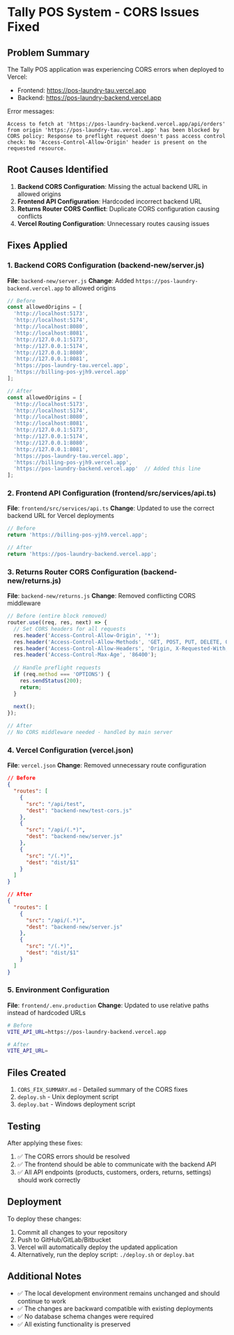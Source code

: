 # Tally POS System - CORS Issues Fixed

## Problem Summary
The Tally POS application was experiencing CORS errors when deployed to Vercel:
- Frontend: https://pos-laundry-tau.vercel.app
- Backend: https://pos-laundry-backend.vercel.app

Error messages:
```
Access to fetch at 'https://pos-laundry-backend.vercel.app/api/orders' from origin 'https://pos-laundry-tau.vercel.app' has been blocked by CORS policy: Response to preflight request doesn't pass access control check: No 'Access-Control-Allow-Origin' header is present on the requested resource.
```

## Root Causes Identified
1. **Backend CORS Configuration**: Missing the actual backend URL in allowed origins
2. **Frontend API Configuration**: Hardcoded incorrect backend URL
3. **Returns Router CORS Conflict**: Duplicate CORS configuration causing conflicts
4. **Vercel Routing Configuration**: Unnecessary routes causing issues

## Fixes Applied

### 1. Backend CORS Configuration (backend-new/server.js)
**File**: `backend-new/server.js`
**Change**: Added `https://pos-laundry-backend.vercel.app` to allowed origins

```javascript
// Before
const allowedOrigins = [
  'http://localhost:5173',
  'http://localhost:5174',
  'http://localhost:8080',
  'http://localhost:8081',
  'http://127.0.0.1:5173',
  'http://127.0.0.1:5174',
  'http://127.0.0.1:8080',
  'http://127.0.0.1:8081',
  'https://pos-laundry-tau.vercel.app',
  'https://billing-pos-yjh9.vercel.app'
];

// After
const allowedOrigins = [
  'http://localhost:5173',
  'http://localhost:5174',
  'http://localhost:8080',
  'http://localhost:8081',
  'http://127.0.0.1:5173',
  'http://127.0.0.1:5174',
  'http://127.0.0.1:8080',
  'http://127.0.0.1:8081',
  'https://pos-laundry-tau.vercel.app',
  'https://billing-pos-yjh9.vercel.app',
  'https://pos-laundry-backend.vercel.app'  // Added this line
];
```

### 2. Frontend API Configuration (frontend/src/services/api.ts)
**File**: `frontend/src/services/api.ts`
**Change**: Updated to use the correct backend URL for Vercel deployments

```typescript
// Before
return 'https://billing-pos-yjh9.vercel.app';

// After
return 'https://pos-laundry-backend.vercel.app';
```

### 3. Returns Router CORS Configuration (backend-new/returns.js)
**File**: `backend-new/returns.js`
**Change**: Removed conflicting CORS middleware

```javascript
// Before (entire block removed)
router.use((req, res, next) => {
  // Set CORS headers for all requests
  res.header('Access-Control-Allow-Origin', '*');
  res.header('Access-Control-Allow-Methods', 'GET, POST, PUT, DELETE, OPTIONS');
  res.header('Access-Control-Allow-Headers', 'Origin, X-Requested-With, Content-Type, Accept, Authorization');
  res.header('Access-Control-Max-Age', '86400');
  
  // Handle preflight requests
  if (req.method === 'OPTIONS') {
    res.sendStatus(200);
    return;
  }
  
  next();
});

// After
// No CORS middleware needed - handled by main server
```

### 4. Vercel Configuration (vercel.json)
**File**: `vercel.json`
**Change**: Removed unnecessary route configuration

```json
// Before
{
  "routes": [
    {
      "src": "/api/test",
      "dest": "backend-new/test-cors.js"
    },
    {
      "src": "/api/(.*)",
      "dest": "backend-new/server.js"
    },
    {
      "src": "/(.*)",
      "dest": "dist/$1"
    }
  ]
}

// After
{
  "routes": [
    {
      "src": "/api/(.*)",
      "dest": "backend-new/server.js"
    },
    {
      "src": "/(.*)",
      "dest": "dist/$1"
    }
  ]
}
```

### 5. Environment Configuration
**File**: `frontend/.env.production`
**Change**: Updated to use relative paths instead of hardcoded URLs

```bash
# Before
VITE_API_URL=https://pos-laundry-backend.vercel.app

# After
VITE_API_URL=
```

## Files Created
1. `CORS_FIX_SUMMARY.md` - Detailed summary of the CORS fixes
2. `deploy.sh` - Unix deployment script
3. `deploy.bat` - Windows deployment script

## Testing
After applying these fixes:
1. ✅ The CORS errors should be resolved
2. ✅ The frontend should be able to communicate with the backend API
3. ✅ All API endpoints (products, customers, orders, returns, settings) should work correctly

## Deployment
To deploy these changes:
1. Commit all changes to your repository
2. Push to GitHub/GitLab/Bitbucket
3. Vercel will automatically deploy the updated application
4. Alternatively, run the deploy script: `./deploy.sh` or `deploy.bat`

## Additional Notes
- ✅ The local development environment remains unchanged and should continue to work
- ✅ The changes are backward compatible with existing deployments
- ✅ No database schema changes were required
- ✅ All existing functionality is preserved